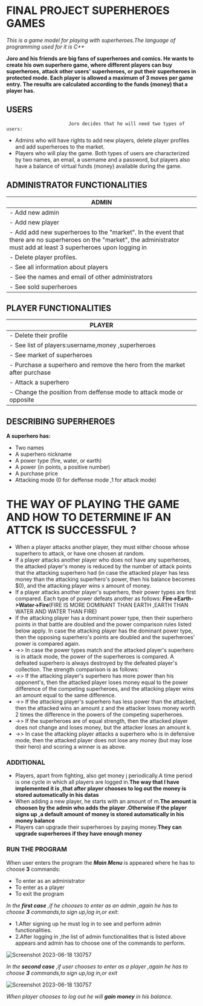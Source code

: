 # FINAL PROJECT SUPERHEROES GAMES
_This is a game model for playing with superheroes.The language of programming used for it is C++_

**Joro and his friends are big fans of superheroes and comics. He wants to create his own superhero game, where different players can buy superheroes, attack other users' superheroes, or put their superheroes in protected mode. Each player is allowed a maximum of 3 moves per game entry. The results are calculated according to the funds (money) that a player has.**

 ## USERS
                           Joro decides that he will need two types of users:
- Admins who will have rights to add new players, delete player profiles and add superheroes to the market.
- Players who will play the game.
Both types of users are characterized by two names, an email, a username and a password, but players also have a balance of virtual funds (money) available during the game.

## ADMINISTRATOR FUNCTIONALITIES 
| **ADMIN** | 
|----------|
| - Add new admin   | 
| - Add new player   | 
| - Add add new superheroes to the "market". In the event that there are no superheroes on the "market", the administrator must add at least 3 superheroes upon logging in   | 
| - Delete player profiles.  | 
| - See all information about players |
|- See the names and email of other administrators|
|- See sold superheroes |

##  PLAYER FUNCTIONALITIES
| **PLAYER** | 
|----------|
| - Delete their profile   | 
| - See list of players:username,money ,superheroes  | 
| - See market of superheroes  | 
| - Purchase a superhero and remove the hero from the market after purchase  | 
| - Attack a superhero |
|- Change the position from deffense mode to attack mode or opposite|

##  DESCRIBING SUPERHEROES 
**A superhero has:**
* Two names
* A superhero nickname
* A power type (fire, water, or earth) 
* A  power (in points, a positive number)
* A purchase price
* Attacking mode (0 for deffense mode ,1 for attack mode)

# THE  WAY OF PLAYING THE GAME AND HOW TO DETERMINE IF AN ATTCK IS SUCCESSFUL ?
* When a player attacks another player, they must either choose whose superhero to attack, or have one chosen at random.
* If a player attacks another player who does not have any superheroes, the attacked player's money is reduced by the number of attack points that the attacking superhero had (in case the attacked player has less money than the attacking superhero's power, then his balance becomes $0), and the attacking player wins x amount of money.
* If a player attacks another player's superhero, their power types are first compared. Each type of power defeats another as follows: **Fire->Earth->Water->Fire**(FIRE IS MORE DOMINANT THAN EARTH ,EARTH THAN WATER AND WATER THAN FIRE)
*  If the attacking player has a dominant power type, then their superhero points in that battle are doubled and the power comparison rules listed below apply. In case the attacking player has the dominant power type, then the opposing superhero's points are doubled and the superheroes' power is compared again.
* ->> In case the power types match and the attacked player's superhero is in attack mode, the power of the superheroes is compared. A defeated superhero is always destroyed by the defeated player's collection. The strength comparison is as follows:
* ->> If the attacking player's superhero has more power than his opponent's, then the attacked player loses money equal to the power difference of the competing superheroes, and the attacking player wins an amount equal to the same difference.
* ->> If the attacking player's superhero has less power than the attacked, then the attacked wins an amount z and the attacker loses money worth 2 times the difference in the powers of the competing superheroes.
* ->> If the superheroes are of equal strength, then the attacked player does not change and loses money, but the attacker loses an amount k.
* ->> In case the attacking player attacks a superhero who is in defensive mode, then the attacked player does not lose any money (but may lose their hero) and scoring a winner is as above.
### ADDITIONAL
* Players, apart from fighting, also get money j periodically.A time period is one cycle in which all players are logged in.**The way that I have implemented it is ,that after player chooses to log out the money is stored automatically in his datas**
* When adding a new player, he starts with an amount of m.**The amount is choosen by the admin who adds the player .Otherwise if the player signs up ,a default  amount of money is stored automatically in his money balance**
* Players can  upgrade their superheroes by paying money.**They can upgrade superheroes if they have enough money**
 
### RUN THE PROGRAM
When user enters the program the _**Main Menu**_ is appeared where he has to choose **3** commands:
* To enter as an administrator
* To enter as a player
* To exit the program

 _In the **first case** ,if he  chooses to enter as an admin ,again he has to choose **3** commands,to sign up,log in,or exit_:
 
 * 1.After signing up he must log in to see and perform admin functionalities.
 * 2.After logging in ,the  list of admin functionalities that is listed above  appears and admin has to choose one of the commands to perform.
  
 ![Screenshot 2023-06-18 130757](https://github.com/NataliaN24/FINAL-PROJECT-SUPERHEROES-GAMES/assets/115610226/d6f607e1-739d-4bcd-afbb-ebaa4c010681)

_In the **second  case** ,if user   chooses to enter as a player ,again he has to choose **3** commands,to sign up,log in,or exit_

![Screenshot 2023-06-18 130757](https://github.com/NataliaN24/FINAL-PROJECT-SUPERHEROES-GAMES/assets/115610226/4e24c4f5-f788-4087-a881-6f3098641d39)

_When player chooses to log out he will **gain money** in his balance._






